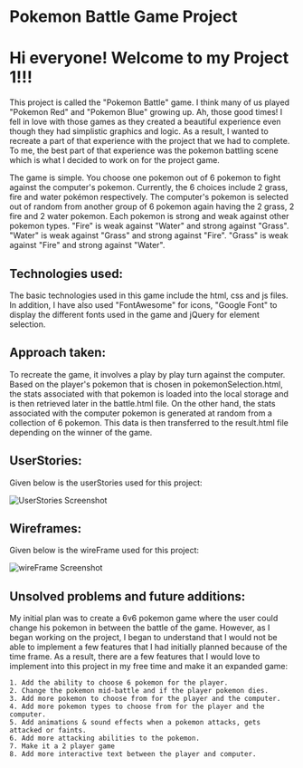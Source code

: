 # Pokemon Battle Game Project

# Hi everyone! Welcome to my Project 1!!!

This project is called the "Pokemon Battle" game. I think many of us played "Pokemon Red" and "Pokemon Blue" growing up. Ah, those good times! I fell in love with those games as they created a beautiful experience even though they had simplistic graphics and logic. As a result, I wanted to recreate a part of that experience with the project that we had to complete. To me, the best part of that experience was the pokemon battling scene which is what I decided to work on for the project game.

The game is simple. You choose one pokemon out of 6 pokemon to fight against the computer's pokemon. Currently, the 6 choices include 2 grass, fire and water pokémon respectively. The computer's pokemon is selected out of random from another group of 6 pokemon again having the 2 grass, 2 fire and 2 water pokemon. Each pokemon is strong and weak against other pokemon types. "Fire" is weak against "Water" and strong against "Grass". "Water" is weak against "Grass" and strong against "Fire". "Grass" is weak against "Fire" and strong against "Water".


## Technologies used:

The basic technologies used in this game include the html, css and js files. In addition, I have also used "FontAwesome" for icons, "Google Font" to display the different fonts used in the game and jQuery for element selection. 


## Approach taken:

To recreate the game, it involves a play by play turn against the computer. Based on the player's pokemon that is chosen in pokemonSelection.html, the stats associated with that pokemon is loaded into the local storage and is then retrieved later in the battle.html file. On the other hand, the stats associated with the computer pokemon is generated at random from a collection of 6 pokemon. This data is then transferred to the result.html file depending on the winner of the game. 


## UserStories:

Given below is the userStories used for this project:

![UserStories Screenshot](https://git.generalassemb.ly/AkshayMysore/Project1/blob/master/Additional%20Files/userStories%20Screenshot.png) 

## Wireframes:

Given below is the wireFrame used for this project:

![wireFrame Screenshot](https://git.generalassemb.ly/AkshayMysore/Project1/blob/master/Additional%20Files/wireframe%20Screenshot.png)

## Unsolved problems and future additions:

My initial plan was to create a 6v6 pokemon game where the user could change his pokemon in between the battle of the game. However, as I began working on the project, I began to understand that I would not be able to implement a few features that I had initially planned because of the time frame. As a result, there are a few features that I would love to implement into this project in my free time and make it an expanded game:

	1. Add the ability to choose 6 pokemon for the player.
	2. Change the pokemon mid-battle and if the player pokemon dies.
	3. Add more pokemon to choose from for the player and the computer.
	4. Add more pokemon types to choose from for the player and the computer.
	5. Add animations & sound effects when a pokemon attacks, gets attacked or faints.
	6. Add more attacking abilities to the pokemon.
	7. Make it a 2 player game
	8. Add more interactive text between the player and computer.


